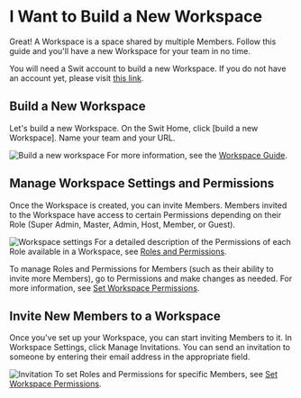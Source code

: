 # I Want to Build a New Workspace

Great! A Workspace is a space shared by multiple Members. Follow this guide and you'll have a new Workspace for your team in no time.

 You will need a Swit account to build a new Workspace. If you do not have an account yet, please visit [this link](https://swit.io/auth/register).

 Build a New Workspace
---------------------

 Let's build a new Workspace. On the Swit Home, click [build a new Workspace]. Name your team and your URL.

 ![Build a new workspace](https://files.swit.io/help_image/GS_01_Build_workspace.png) For more information, see the [Workspace Guide](https://help.swit.io/feature/19021808473085p1BBi/1902180857514J9ytE3).

 Manage Workspace Settings and Permissions
-----------------------------------------

 Once the Workspace is created, you can invite Members. Members invited to the Workspace have access to certain Permissions depending on their Role (Super Admin, Master, Admin, Host, Member, or Guest).

 ![Workspace settings](https://files.swit.io/help_image/GS_01_SwitHome_Setting.png) For a detailed description of the Permissions of each Role available in a Workspace, see [Roles and Permissions](https://help.swit.io/feature/19021808473085p1BBi/1902281307463ERaDdX).

 To manage Roles and Permissions for Members (such as their ability to invite more Members), go to Permissions and make changes as needed. For more information, see [Set Workspace Permissions](https://help.swit.io/feature/19021808473085p1BBi/1902260525213uEbops).

 Invite New Members to a Workspace
---------------------------------

 Once you've set up your Workspace, you can start inviting Members to it. In Workspace Settings, click Manage Invitations. You can send an invitation to someone by entering their email address in the appropriate field.

 ![Invitation](https://files.swit.io/help_image/GS_01_Invitation.png) To set Roles and Permissions for specific Members, see [Set Workspace Permissions](https://help.swit.io/feature/19021808473085p1BBi/1902260525213uEbops).

 
